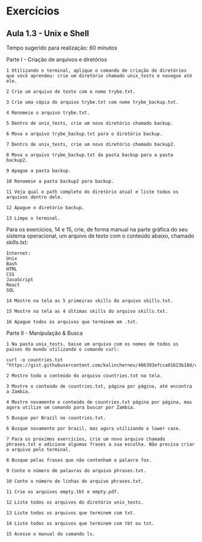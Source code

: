 # Exercícios

## Aula 1.3 - Unix e Shell
Tempo sugerido para realização: 60 minutos

Parte I - Criação de arquivos e diretórios
	
	1 Utilizando o terminal, aplique o comando de criação de diretórios que você aprendeu: crie um diretório chamado unix_tests e navegue até ele.

	2 Crie um arquivo de texto com o nome trybe.txt.

	3 Crie uma cópia do arquivo trybe.txt com nome trybe_backup.txt.

	4 Renomeie o arquivo trybe.txt.

	5 Dentro de unix_tests, crie um novo diretório chamado backup.

	6 Mova o arquivo trybe_backup.txt para o diretório backup.

	7 Dentro de unix_tests, crie um novo diretório chamado backup2.

	8 Mova o arquivo trybe_backup.txt da pasta backup para a pasta backup2.

	9 Apague a pasta backup.

	10 Renomeie a pasta backup2 para backup.

	11 Veja qual o path completo do diretório atual e liste todos os arquivos dentro dele.

	12 Apague o diretório backup.

	13 Limpe o terminal.
	
Para os exercícios, 14 e 15, crie, de forma manual na parte gráfica do seu sistema operacional, um arquivo de texto com o conteúdo abaixo, chamado skills.txt:

	Internet:
	Unix
	Bash
	HTML
	CSS
	JavaScript
	React
	SQL
		
	14 Mostre na tela as 5 primeiras skills do arquivo skills.txt.

	15 Mostre na tela as 4 últimas skills do arquivo skills.txt.

	16 Apague todos os arquivos que terminem em .txt.

	
Parte II - Manipulação & Busca
	
	1 Na pasta unix_tests, baixe um arquivo com os nomes de todos os países do mundo utilizando o comando curl:
	
	curl -o countries.txt "https://gist.githubusercontent.com/kalinchernev/486393efcca01623b18d/raw/daa24c9fea66afb7d68f8d69f0c4b8eeb9406e83/countries"
	
	2 Mostre todo o conteúdo do arquivo countries.txt na tela.

	3 Mostre o conteúdo de countries.txt, página por página, até encontra a Zambia.

	4 Mostre novamente o conteúdo de countries.txt página por página, mas agora utilize um comando para buscar por Zambia.

	5 Busque por Brazil no countries.txt.

	6 Busque novamente por brazil, mas agora utilizando o lower case.

	7 Para os próximos exercícios, crie um novo arquivo chamado phrases.txt e adicione algumas frases a sua escolha. Não precisa criar o arquivo pelo terminal.

	8 Busque pelas frases que não contenham a palavra fox.

	9 Conte o número de palavras do arquivo phrases.txt.

	10 Conte o número de linhas do arquivo phrases.txt.

	11 Crie os arquivos empty.tbt e empty.pdf.

	12 Liste todos os arquivos do diretório unix_tests.

	13 Liste todos os arquivos que terminem com txt.

	14 Liste todos os arquivos que terminem com tbt ou txt.

	15 Acesse o manual do comando ls.
	
